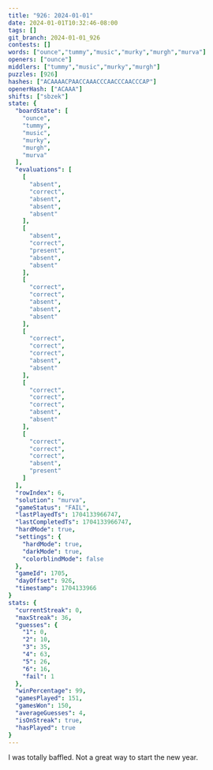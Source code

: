 ```yaml
---
title: "926: 2024-01-01"
date: 2024-01-01T10:32:46-08:00
tags: []
git_branch: 2024-01-01_926
contests: []
words: ["ounce","tummy","music","murky","murgh","murva"]
openers: ["ounce"]
middlers: ["tummy","music","murky","murgh"]
puzzles: [926]
hashes: ["ACAAAACPAACCAAACCCAACCCAACCCAP"]
openerHash: ["ACAAA"]
shifts: ["sbzek"]
state: {
  "boardState": [
    "ounce",
    "tummy",
    "music",
    "murky",
    "murgh",
    "murva"
  ],
  "evaluations": [
    [
      "absent",
      "correct",
      "absent",
      "absent",
      "absent"
    ],
    [
      "absent",
      "correct",
      "present",
      "absent",
      "absent"
    ],
    [
      "correct",
      "correct",
      "absent",
      "absent",
      "absent"
    ],
    [
      "correct",
      "correct",
      "correct",
      "absent",
      "absent"
    ],
    [
      "correct",
      "correct",
      "correct",
      "absent",
      "absent"
    ],
    [
      "correct",
      "correct",
      "correct",
      "absent",
      "present"
    ]
  ],
  "rowIndex": 6,
  "solution": "murva",
  "gameStatus": "FAIL",
  "lastPlayedTs": 1704133966747,
  "lastCompletedTs": 1704133966747,
  "hardMode": true,
  "settings": {
    "hardMode": true,
    "darkMode": true,
    "colorblindMode": false
  },
  "gameId": 1705,
  "dayOffset": 926,
  "timestamp": 1704133966
}
stats: {
  "currentStreak": 0,
  "maxStreak": 36,
  "guesses": {
    "1": 0,
    "2": 10,
    "3": 35,
    "4": 63,
    "5": 26,
    "6": 16,
    "fail": 1
  },
  "winPercentage": 99,
  "gamesPlayed": 151,
  "gamesWon": 150,
  "averageGuesses": 4,
  "isOnStreak": true,
  "hasPlayed": true
}
---
```

<!-- more -->
I was totally baffled. Not a great way to start the new year. 

